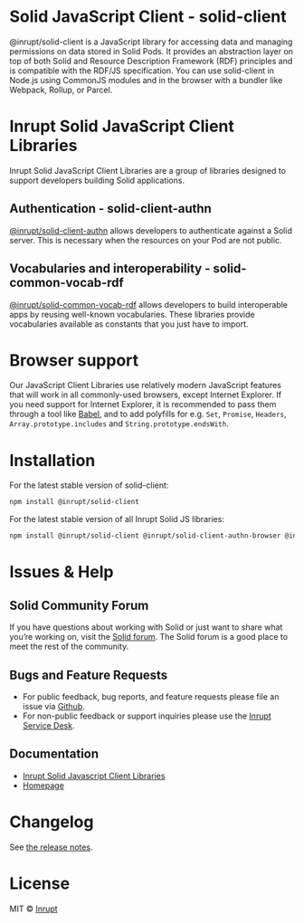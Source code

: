 # Solid JavaScript Client - solid-client

@inrupt/solid-client is a JavaScript library for accessing data and managing permissions on data stored in Solid Pods. It provides an abstraction layer on top of both Solid and Resource Description Framework (RDF) principles and is compatible with the RDF/JS specification. You can use solid-client in Node.js using CommonJS modules and in the browser with a bundler like Webpack, Rollup, or Parcel.

# Inrupt Solid JavaScript Client Libraries

Inrupt Solid JavaScript Client Libraries are a group of libraries designed to support developers building Solid applications.

## Authentication - solid-client-authn

[@inrupt/solid-client-authn](https://github.com/inrupt/solid-client-authn) allows developers to authenticate against a Solid server. This is necessary when the resources on your Pod are not public.

## Vocabularies and interoperability - solid-common-vocab-rdf

[@inrupt/solid-common-vocab-rdf](https://github.com/inrupt/solid-common-vocab-rdf) allows developers to build interoperable apps by reusing well-known vocabularies. These libraries provide vocabularies available as constants that you just have to import.

# Browser support

Our JavaScript Client Libraries use relatively modern JavaScript features that will work in all commonly-used browsers, except Internet Explorer. If you need support for Internet Explorer, it is recommended to pass them through a tool like [Babel](https://babeljs.io), and to add polyfills for e.g. `Set`, `Promise`, `Headers`, `Array.prototype.includes` and `String.prototype.endsWith`.

# Installation

For the latest stable version of solid-client:

```bash
npm install @inrupt/solid-client
```

For the latest stable version of all Inrupt Solid JS libraries:

```bash
npm install @inrupt/solid-client @inrupt/solid-client-authn-browser @inrupt/vocab-common-rdf
```

# Issues & Help

## Solid Community Forum

If you have questions about working with Solid or just want to share what you’re working on, visit the [Solid forum](https://forum.solidproject.org/). The Solid forum is a good place to meet the rest of the community.

## Bugs and Feature Requests

- For public feedback, bug reports, and feature requests please file an issue via [Github](https://github.com/inrupt/solid-client-js/issues/).
- For non-public feedback or support inquiries please use the [Inrupt Service Desk](https://inrupt.atlassian.net/servicedesk).

## Documentation

- [Inrupt Solid Javascript Client Libraries](https://docs.inrupt.com/client-libraries/solid-client-js)
- [Homepage](https://docs.inrupt.com/)

# Changelog

See [the release notes](https://github.com/inrupt/solid-client-js/blob/master/CHANGELOG.md).

# License

MIT © [Inrupt](https://inrupt.com)
